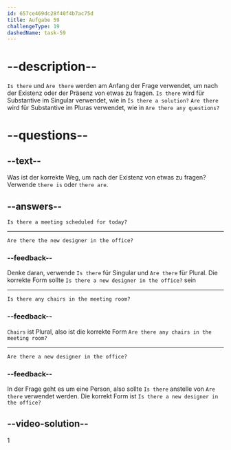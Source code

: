 ```yaml
---
id: 657ce469dc28f40f4b7ac75d
title: Aufgabe 59
challengeType: 19
dashedName: task-59
---
```


# --description--

`Is there` und `Are there` werden am Anfang der Frage verwendet, um nach der Existenz oder der Präsenz von etwas zu fragen. `Is there` wird für Substantive im Singular verwendet, wie in `Is there a solution?` `Are there` wird für Substantive im Pluras verwendet, wie in `Are there any questions?`

# --questions--

## --text--

Was ist der korrekte Weg, um nach der Existenz von etwas zu fragen? Verwende `there is` oder `there are`.

## --answers--

`Is there a meeting scheduled for today?`

---

`Are there the new designer in the office?`

### --feedback--

Denke daran, verwende `Is there` für Singular und `Are there` für Plural. Die korrekte Form sollte `Is there a new designer in the office?` sein

---

`Is there any chairs in the meeting room?`

### --feedback--

`Chairs` ist Plural, also ist die korrekte Form `Are there any chairs in the meeting room?`

---

`Are there a new designer in the office?`

### --feedback--

In der Frage geht es um eine Person, also sollte `Is there` anstelle von `Are there` verwendet werden. Die korrekt Form ist `Is there a new designer in the office?`


## --video-solution--

1

